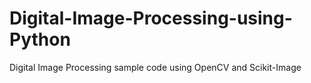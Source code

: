 # Digital-Image-Processing-using-Python

Digital Image Processing sample code using OpenCV and Scikit-Image

